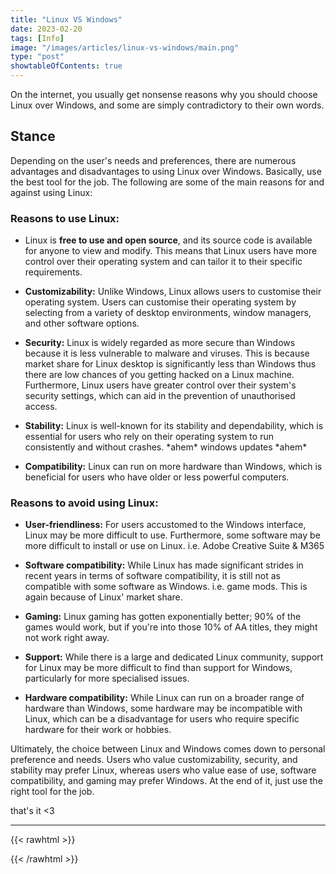 ```yaml
---
title: "Linux VS Windows"
date: 2023-02-20
tags: [Info]
image: "/images/articles/linux-vs-windows/main.png"
type: "post"
showtableOfContents: true
---
```



On the internet, you usually get nonsense reasons why you should choose Linux over Windows, and some are simply contradictory to their own words.

## Stance
Depending on the user's needs and preferences, there are numerous advantages and disadvantages to using Linux over Windows. Basically, use the best tool for the job. The following are some of the main reasons for and against using Linux:

### Reasons to use Linux:

- Linux is **free to use and open source**, and its source code is available for anyone to view and modify. This means that Linux users have more control over their operating system and can tailor it to their specific requirements.

- **Customizability:** Unlike Windows, Linux allows users to customise their operating system. Users can customise their operating system by selecting from a variety of desktop environments, window managers, and other software options.

- **Security:** Linux is widely regarded as more secure than Windows because it is less vulnerable to malware and viruses. This is because market share for Linux desktop is significantly less than Windows thus there are low chances of you getting hacked on a Linux machine. Furthermore, Linux users have greater control over their system's security settings, which can aid in the prevention of unauthorised access.

- **Stability:** Linux is well-known for its stability and dependability, which is essential for users who rely on their operating system to run consistently and without crashes. \*ahem* windows updates \*ahem*

- **Compatibility:** Linux can run on more hardware than Windows, which is beneficial for users who have older or less powerful computers.

### Reasons to avoid using Linux:

- **User-friendliness:** For users accustomed to the Windows interface, Linux may be more difficult to use. Furthermore, some software may be more difficult to install or use on Linux. i.e. Adobe Creative Suite & M365

- **Software compatibility:** While Linux has made significant strides in recent years in terms of software compatibility, it is still not as compatible with some software as Windows. i.e. game mods. This is again because of Linux' market share.

- **Gaming:** Linux gaming has gotten exponentially better; 90% of the games would work, but if you're into those 10% of AA titles, they might not work right away.

- **Support:** While there is a large and dedicated Linux community, support for Linux may be more difficult to find than support for Windows, particularly for more specialised issues.

- **Hardware compatibility:** While Linux can run on a broader range of hardware than Windows, some hardware may be incompatible with Linux, which can be a disadvantage for users who require specific hardware for their work or hobbies.

Ultimately, the choice between Linux and Windows comes down to personal preference and needs. Users who value customizability, security, and stability may prefer Linux, whereas users who value ease of use, software compatibility, and gaming may prefer Windows. At the end of it, just use the right tool for the job.

that's it <3

---

{{< rawhtml >}} 
<script src="https://utteranc.es/client.js"
        repo="mansoorbarri/website"
        issue-term="title"
        theme="github-dark"
        crossorigin="anonymous"
        async>
</script>
{{< /rawhtml >}}
